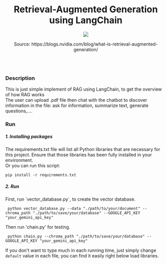<div align='center'>
  <h1> Retrieval-Augmented Generation using LangChain </h1>
  <a>
    <img src="https://blogs.nvidia.com/wp-content/uploads/2023/11/NVIDIA-RAG-diagram-scaled.jpg">
    <p> Source: https://blogs.nvidia.com/blog/what-is-retrieval-augmented-generation/ </p>
  </a>
</div>
</br>
</br>
<h3> Description </h3>
<p> This is just simple implement of RAG using LangChain, to get the overview of how RAG works<br>
    The user can upload .pdf file then chat with the chatbot to discover information in the file: ask for information, summarize text, generate questions,....</p>

<h3> Run </h3>
<h5> 1. Installing packages </h5>
 The requirements.txt file will list all Python libraries that are necessary for this project. Ensure that those libraries has been fully installed in your environment.<br>
 Or you can run this script:  
 
```
pip install -r requirements.txt
```

<h5> 2. Run </h5>
 First, run `vector_database.py`, to create the vector database.

 ```
  python vector_database.py --data "./path/to/your/document" --chroma_path "./path/to/save/your/database" --GOOGLE_API_KEY "your_gemini_api_key"
 ```

 Then run 'chain.py' for testing.

```
 python chain.py --chroma_path "./path/to/save/your/database" --GOOGLE_API_KEY "your_gemini_api_key"
```

If you don't want to type much in each running time, just simply change `default` value in each file, you can find it easily right below load libraries.




